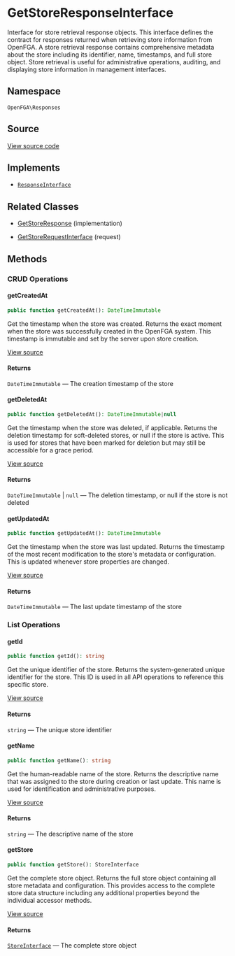 # GetStoreResponseInterface

Interface for store retrieval response objects. This interface defines the contract for responses returned when retrieving store information from OpenFGA. A store retrieval response contains comprehensive metadata about the store including its identifier, name, timestamps, and full store object. Store retrieval is useful for administrative operations, auditing, and displaying store information in management interfaces.

## Namespace

`OpenFGA\Responses`

## Source

[View source code](https://github.com/evansims/openfga-php/blob/main/src/Responses/GetStoreResponseInterface.php)

## Implements

* [`ResponseInterface`](ResponseInterface.md)

## Related Classes

* [GetStoreResponse](Responses/GetStoreResponse.md) (implementation)

* [GetStoreRequestInterface](Requests/GetStoreRequestInterface.md) (request)

## Methods

### CRUD Operations

#### getCreatedAt

```php
public function getCreatedAt(): DateTimeImmutable

```

Get the timestamp when the store was created. Returns the exact moment when the store was successfully created in the OpenFGA system. This timestamp is immutable and set by the server upon store creation.

[View source](https://github.com/evansims/openfga-php/blob/main/src/Responses/GetStoreResponseInterface.php#L44)

#### Returns

`DateTimeImmutable` — The creation timestamp of the store

#### getDeletedAt

```php
public function getDeletedAt(): DateTimeImmutable|null

```

Get the timestamp when the store was deleted, if applicable. Returns the deletion timestamp for soft-deleted stores, or null if the store is active. This is used for stores that have been marked for deletion but may still be accessible for a grace period.

[View source](https://github.com/evansims/openfga-php/blob/main/src/Responses/GetStoreResponseInterface.php#L55)

#### Returns

`DateTimeImmutable` &#124; `null` — The deletion timestamp, or null if the store is not deleted

#### getUpdatedAt

```php
public function getUpdatedAt(): DateTimeImmutable

```

Get the timestamp when the store was last updated. Returns the timestamp of the most recent modification to the store&#039;s metadata or configuration. This is updated whenever store properties are changed.

[View source](https://github.com/evansims/openfga-php/blob/main/src/Responses/GetStoreResponseInterface.php#L96)

#### Returns

`DateTimeImmutable` — The last update timestamp of the store

### List Operations

#### getId

```php
public function getId(): string

```

Get the unique identifier of the store. Returns the system-generated unique identifier for the store. This ID is used in all API operations to reference this specific store.

[View source](https://github.com/evansims/openfga-php/blob/main/src/Responses/GetStoreResponseInterface.php#L65)

#### Returns

`string` — The unique store identifier

#### getName

```php
public function getName(): string

```

Get the human-readable name of the store. Returns the descriptive name that was assigned to the store during creation or last update. This name is used for identification and administrative purposes.

[View source](https://github.com/evansims/openfga-php/blob/main/src/Responses/GetStoreResponseInterface.php#L75)

#### Returns

`string` — The descriptive name of the store

#### getStore

```php
public function getStore(): StoreInterface

```

Get the complete store object. Returns the full store object containing all store metadata and configuration. This provides access to the complete store data structure including any additional properties beyond the individual accessor methods.

[View source](https://github.com/evansims/openfga-php/blob/main/src/Responses/GetStoreResponseInterface.php#L86)

#### Returns

[`StoreInterface`](Models/StoreInterface.md) — The complete store object

